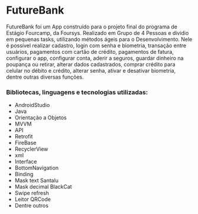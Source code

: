 # FutureBank
FutureBank foi um App construído para o projeto final do programa de Estágio Fourcamp, da Foursys. Realizado em Grupo de 4 Pessoas e dividio em pequenas tasks, utilizando métodos ágeis para o Desenvolvimento.
Nele é possível realizar cadastro, login com senha e biometria, transação entre usuários, pagamentos com cartão de crédito, pagamentos de fatura, configurar o app, configurar conta, aderir a seguros, guardar dinheiro na poupança ou retirar, alterar dados cadastrados, comprar crédito para celular no débito e crédito, alterar senha, ativar e desativar biometria, dentre outras diversas funções.


### Bibliotecas, linguagens e tecnologias utilizadas:
- AndroidStudio 
- Java 
- Orientação a Objetos
- MVVM
- API
- Retrofit
- FireBase
- RecyclerView 
- xml
- Interface
- BottomNavigation
- Binding
- Mask text Santalu
- Mask decimal BlackCat
- Swipe refresh
- Leitor QRCode
- Dentre outros
